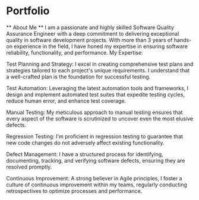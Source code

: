 # Portfolio
** About Me **
 I am a passionate and highly skilled Software Quality Assurance Engineer with a deep commitment to delivering exceptional quality in software development projects. With more than 3 years of hands-on experience in the field, I have honed my expertise in ensuring software reliability, functionality, and performance. 
My Expertise:

Test Planning and Strategy: I excel in creating comprehensive test plans and strategies tailored to each project's unique requirements. I understand that a well-crafted plan is the foundation for successful testing.

Test Automation: Leveraging the latest automation tools and frameworks, I design and implement automated test suites that expedite testing cycles, reduce human error, and enhance test coverage.

Manual Testing: My meticulous approach to manual testing ensures that every aspect of the software is scrutinized to uncover even the most elusive defects.

Regression Testing: I'm proficient in regression testing to guarantee that new code changes do not adversely affect existing functionality.

Defect Management: I have a structured process for identifying, documenting, tracking, and verifying software defects, ensuring they are resolved promptly.

Continuous Improvement: A strong believer in Agile principles, I foster a culture of continuous improvement within my teams, regularly conducting retrospectives to optimize processes and performance.

